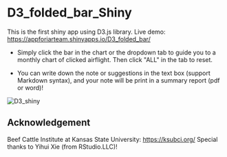 # D3_folded_bar_Shiny
This is the first shiny app using D3.js library. Live demo: https://appforiarteam.shinyapps.io/D3_folded_bar/ 

* Simply click the bar in the chart or the dropdown tab to guide you to a monthly chart of clicked airflight. Then click "ALL" in the tab to reset. 

* You can write down the note or suggestions in the text box (support Markdown syntax), and your note will be print in a summary report (pdf or word)!

![D3_shiny](D3_fold_bar.gif)

## Acknowledgement

Beef Cattle Institute at Kansas State University: https://ksubci.org/
Special thanks to Yihui Xie (from RStudio.LLC)!
